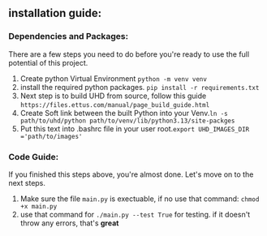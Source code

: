 ## installation guide:
### Dependencies and Packages:
There are a few steps you need to do before you're ready to use the full potential of this project.
1. Create python Virtual Environment `python -m venv venv`
2. install the required python packages. `pip install -r requirements.txt` 
3. Next step is to build UHD from source, follow this guide `https://files.ettus.com/manual/page_build_guide.html`
4. Create Soft link between the built Python into your Venv.`ln -s path/to/uhd/python path/to/venv/lib/python3.13/site-packges`
5. Put this text into .bashrc file in your user root.`export UHD_IMAGES_DIR ='path/to/images'`  
### Code Guide:
If you finished this steps above, you're almost done. Let's move on to the next steps.
1. Make sure the file `main.py` is exectuable, if no use that command: `chmod +x main.py`
2. use that command for `./main.py --test True` for testing.
if it doesn't throw any errors, that's **great**


